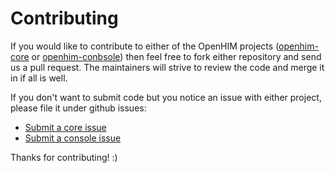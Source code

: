 Contributing
============

If you would like to contribute to either of the OpenHIM projects ([openhim-core](https://github.com/jembi/openhim-core-js) or [openhim-conbsole](https://github.com/jembi/openhim-console)) then feel free to fork either repository and send us a pull request. The maintainers will strive to review the code and merge it in if all is well.

If you don't want to submit code but you notice an issue with either project, please file it under github issues:

* [Submit a core issue](https://github.com/jembi/openhim-core-js/issues/new)
* [Submit a console issue](https://github.com/jembi/openhim-console/issues/new)

Thanks for contributing! :)